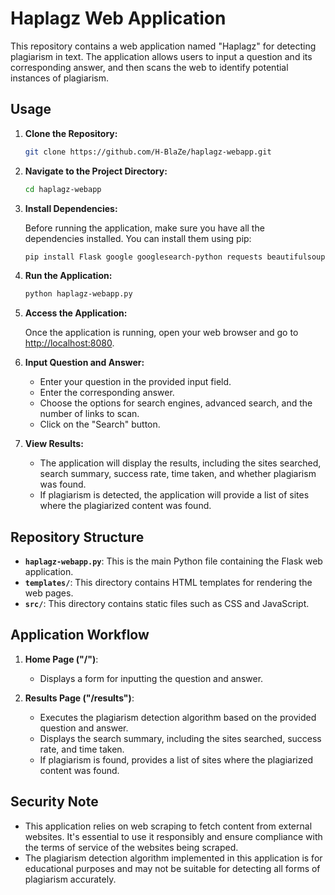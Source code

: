 # Haplagz Web Application

This repository contains a web application named "Haplagz" for detecting plagiarism in text. The application allows users to input a question and its corresponding answer, and then scans the web to identify potential instances of plagiarism.

## Usage

1. **Clone the Repository:**

   ```bash
   git clone https://github.com/H-BlaZe/haplagz-webapp.git
   ```

2. **Navigate to the Project Directory:**

   ```bash
   cd haplagz-webapp
   ```

3. **Install Dependencies:**

   Before running the application, make sure you have all the dependencies installed. You can install them using pip:

   ```bash
   pip install Flask google googlesearch-python requests beautifulsoup4
   ```

4. **Run the Application:**

   ```bash
   python haplagz-webapp.py
   ```

5. **Access the Application:**

   Once the application is running, open your web browser and go to [http://localhost:8080](http://localhost:8080).

6. **Input Question and Answer:**

   - Enter your question in the provided input field.
   - Enter the corresponding answer.
   - Choose the options for search engines, advanced search, and the number of links to scan.
   - Click on the "Search" button.

7. **View Results:**

   - The application will display the results, including the sites searched, search summary, success rate, time taken, and whether plagiarism was found.
   - If plagiarism is detected, the application will provide a list of sites where the plagiarized content was found.

## Repository Structure

- **`haplagz-webapp.py`**: This is the main Python file containing the Flask web application.
- **`templates/`**: This directory contains HTML templates for rendering the web pages.
- **`src/`**: This directory contains static files such as CSS and JavaScript.

## Application Workflow

1. **Home Page ("/")**:
   - Displays a form for inputting the question and answer.

2. **Results Page ("/results")**:
   - Executes the plagiarism detection algorithm based on the provided question and answer.
   - Displays the search summary, including the sites searched, success rate, and time taken.
   - If plagiarism is found, provides a list of sites where the plagiarized content was found.

## Security Note

- This application relies on web scraping to fetch content from external websites. It's essential to use it responsibly and ensure compliance with the terms of service of the websites being scraped.
- The plagiarism detection algorithm implemented in this application is for educational purposes and may not be suitable for detecting all forms of plagiarism accurately.
